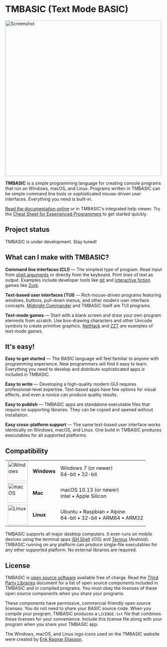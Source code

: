 # TMBASIC <wbr><span class="tagline">(Text Mode BASIC)</span>

<!-- See DEVELOPERS.md for instructions on generating this screenshot. -->
<a href="https://tmbasic.com/screenshot.png"><img src="https://tmbasic.com/screenshot.png" alt="Screenshot" class="screenshot" width="500"></a>

<strong>TMBASIC</strong> is a simple programming language for creating console programs that run on Windows, macOS, and Linux.
Programs written in TMBASIC can be simple command line tools or sophisticated mouse-driven user interfaces.
Everything you need is built-in.

[Read the documentation online](https://tmbasic.com/doc.html) or in TMBASIC's integrated help viewer.
Try the [Cheat Sheet for Experienced Programmers](https://tmbasic.com/cheat.html) to get started quickly.

## Project status
TMBASIC is under development. Stay tuned!

## What can I make with TMBASIC?

<strong>Command line interfaces (CLI)</strong> &mdash; The simplest type of program. Read input from [shell arguments](https://en.wikipedia.org/wiki/Command-line_interface#Arguments) or directly from the keyboard. Print lines of text as output. Examples include developer tools like [git](https://en.wikipedia.org/wiki/Git) and [interactive fiction](https://en.wikipedia.org/wiki/Interactive_fiction) games like [Zork](https://en.wikipedia.org/wiki/Zork).

<strong>Text-based user interfaces (TUI)</strong> &mdash; Rich mouse-driven programs featuring windows, buttons, pull-down menus, and other modern user interface concepts. [Midnight Commander](https://en.wikipedia.org/wiki/Midnight_Commander) and TMBASIC itself are TUI programs.

<strong>Text-mode games</strong> &mdash; Start with a blank screen and draw your own program elements from scratch. Use box-drawing characters and other Unicode symbols to create primitive graphics. [NetHack](https://en.wikipedia.org/wiki/NetHack) and [ZZT](https://en.wikipedia.org/wiki/ZZT) are examples of text-mode games.

## It's easy!

<strong>Easy to get started</strong> &mdash; The BASIC language will feel familiar to anyone with programming experience. New programmers will find it easy to learn. Everything you need to develop and distribute sophisticated apps is included in TMBASIC.

<strong>Easy to write</strong> &mdash; Developing a high-quality modern GUI requires professional-level expertise. Text-based apps have few options for visual effects, and even a novice can produce quality results.

<strong>Easy to publish</strong> &mdash; TMBASIC apps are standalone executable files that require no supporting libraries. They can be copied and opened without installation.

<strong>Easy cross-platform support</strong> &mdash; The same text-based user interface works identically on Windows, macOS, and Linux. One build in TMBASIC produces executables for all supported platforms.

## Compatibility

<div id="platformSupportTable">

<table><tr><td><img src="https://tmbasic.com/windows-logo.png" width=64 height=64 alt="Windows"></td><td><strong>Windows</strong></td><td><span class="arch">Windows 7 (or newer)<br>64-bit &bull; 32-bit</span></td></tr><tr><td><img src="https://tmbasic.com/apple-logo.png" width=64 height=64 alt="macOS"></td><td><strong>Mac</strong></td><td><span class="arch">macOS 10.13 (or newer)<br>Intel &bull; Apple Silicon</span></td><tr><td><img src="https://tmbasic.com/linux-logo.png" width=64 height=64 alt="Linux"></td><td><strong>Linux</strong></td><td><span class="arch">Ubuntu &bull; Raspbian &bull; Alpine<br>64-bit &bull; 32-bit &bull; ARM64 &bull; ARM32</span></td></tr></table>

</div>

TMBASIC supports all major desktop computers. It even runs on mobile devices using the terminal apps <a href="https://apps.apple.com/us/app/ish-shell/id1436902243">iSH Shell</a> (iOS) and <a href="https://termux.com/">Termux</a> (Android). TMBASIC running on any platform can produce single-file executables for any other supported platform. No external libraries are required.

## License
TMBASIC is [open source software](https://en.wikipedia.org/wiki/Open-source_software) available free of charge. Read the [Third Party Libraries](https://github.com/electroly/tmbasic/blob/master/doc/third-party-libraries.md) document for a list of open source components included in TMBASIC and in compiled programs. You must obey the licenses of these open source components when you share your programs.

These components have permissive, commercial-friendly open source licenses. You do not need to share your BASIC source code. When you compile your program, TMBASIC produces a `LICENSE.txt` file that combines these licenses for your convenience. Include this license file along with your program when you share your TMBASIC app.

The Windows, macOS, and Linux logo icons used on the TMBASIC website were created by [Erik Ragnar Eliasson](https://www.iconfinder.com/Erik_Rgnr).
